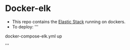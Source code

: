 # Docker-elk
* This repo contains the [Elastic Stack](https://www.elastic.co/products/) running on dockers.
* To deploy:
'''

docker-compose-elk.yml up

'''
